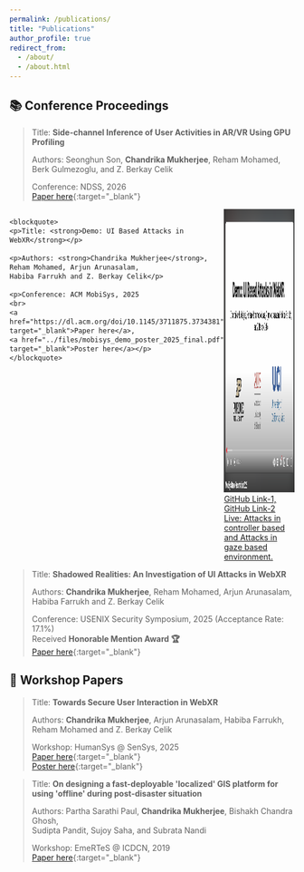 ```yaml
---
permalink: /publications/
title: "Publications"
author_profile: true
redirect_from:
  - /about/
  - /about.html
---
```


## 📚 Conference Proceedings

> Title: **Side-channel Inference of User Activities in AR/VR
> Using GPU Profiling**
>
> Authors: Seonghun Son, **Chandrika Mukherjee**, Reham Mohamed,  
> Berk Gulmezoglu, and Z. Berkay Celik
>
> Conference: NDSS, 2026  
> [Paper here](https://arxiv.org/abs/2509.10703){:target="\_blank"}

<div style="display: flex; justify-content: space-between; align-items: flex-start;">

  <div>
    
    <blockquote>
    <p>Title: <strong>Demo: UI Based Attacks in WebXR</strong></p>

    <p>Authors: <strong>Chandrika Mukherjee</strong>, Reham Mohamed, Arjun Arunasalam,
    Habiba Farrukh and Z. Berkay Celik</p>

    <p>Conference: ACM MobiSys, 2025
    <br>
    <a href="https://dl.acm.org/doi/10.1145/3711875.3734381" target="_blank">Paper here</a>,
    <a href="../files/mobisys_demo_poster_2025_final.pdf" target="_blank">Poster here</a></p>
    </blockquote>

  </div>

  <div>
    <a href="https://www.youtube.com/watch?v=FIiNV-5IXnk" target="_blank">
      <img src="../images/cover_pic.png" width="300" height="500" alt="Video thumbnail" />
    </a>
    <br>
    <a href="https://github.com/chandms/demo_app_webxr_main" target="_blank">
    GitHub Link-1, 
    </a>
    <a href="https://github.com/chandms/demo_app_webxr_other" target="_blank">
    GitHub Link-2
    </a>
    <br>
    <a href="https://chandms.github.io/demo_app_webxr_main/controller_based.html" target="_blank">
    Live: Attacks in controller based and 
    </a>
    <a href="https://chandms.github.io/demo_app_webxr_main/gaze_based.html" target="_blank">
    Attacks in gaze based environment. 
    </a>
  </div>

</div>

> Title: **Shadowed Realities: An Investigation of UI Attacks in WebXR**
>
> Authors: **Chandrika Mukherjee**, Reham Mohamed, Arjun Arunasalam,  
> Habiba Farrukh and Z. Berkay Celik
>
> Conference: USENIX Security Symposium, 2025 (Acceptance Rate: 17.1%)  
> Received **Honorable Mention Award 🏆**  
> [Paper here](https://www.usenix.org/conference/usenixsecurity25/presentation/mukherjee){:target="\_blank"}

## 📜 Workshop Papers

> Title: **Towards Secure User Interaction in WebXR**
>
> Authors: **Chandrika Mukherjee**, Arjun Arunasalam, Habiba Farrukh,  
> Reham Mohamed and Z. Berkay Celik
>
> Workshop: HumanSys @ SenSys, 2025  
> [Paper here](https://dl.acm.org/doi/10.1145/3722570.3726880){:target="\_blank"}  
> [Poster here](../files/humansys_poster_2025.pdf){:target="\_blank"}

> Title: **On designing a fast-deployable 'localized' GIS platform for using 'offline' during post-disaster situation**
>
> Authors: Partha Sarathi Paul, **Chandrika Mukherjee**, Bishakh Chandra Ghosh,  
> Sudipta Pandit, Sujoy Saha, and Subrata Nandi
>
> Workshop: EmeRTeS @ ICDCN, 2019  
> [Paper here](https://dl.acm.org/doi/pdf/10.1145/3288599.3295592){:target="\_blank"}
